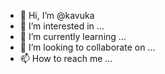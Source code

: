 - 👋 Hi, I’m @kavuka
- 👀 I’m interested in ...
- 🌱 I’m currently learning ...
- 💞️ I’m looking to collaborate on ...
- 📫 How to reach me ...

<!---
kavuka/kavuka is a ✨ special ✨ repository because its `README.md` (this file) appears on your GitHub profile.
You can click the Preview link to take a look at your changes.
--->
